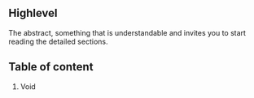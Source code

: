 

## Highlevel
The abstract, something that is understandable and invites you to start reading the detailed sections.

##  Table of content
1.  Void

<!--stackedit_data:
eyJoaXN0b3J5IjpbLTE2MjU3ODcyOTNdfQ==
-->